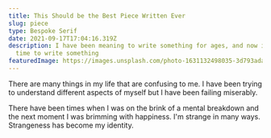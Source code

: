 ```yaml
---
title: This Should be the Best Piece Written Ever
slug: piece
type: Bespoke Serif
date: 2021-09-17T17:04:16.319Z
description: I have been meaning to write something for ages, and now is the
  time to write something
featuredImage: https://images.unsplash.com/photo-1631132498035-3d793ada5db6?ixid=MnwxMjA3fDB8MHx0b3BpYy1mZWVkfDM3fGhtZW52UWhVbXhNfHxlbnwwfHx8fA%3D%3D&ixlib=rb-1.2.1&auto=format
---
```

There are many things in my life that are confusing to me. I have been trying to understand different aspects of myself but I have been failing miserably.

There have been times when I was on the brink of a mental breakdown and the next moment I was brimming with happiness. I'm strange in many ways. Strangeness has become my identity.